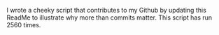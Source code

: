 I wrote a cheeky script that contributes to my Github by updating this ReadMe to illustrate why more than commits matter. This script has run 2560 times.